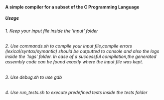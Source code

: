 #### A simple compiler for a subset of the C Programming Language

##### Usage
###### 1. Keep your input file inside the 'input' folder
###### 2. Use commands.sh to compile your input file,compile errors (lexical/syntax/symantic) should be outputted to console and also the logs inside the 'logs' folder. In case of a successful compilation,the generated assembly code can be found exactly where the input file was kept.
###### 3. Use debug.sh to use gdb
###### 4. Use run_tests.sh to execute predefined tests inside the tests folder
